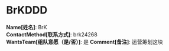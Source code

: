# BrKDDD

**Name[姓名]**: BrK  
**ContactMethod[联系方式]**: brk24268  
**WantsTeam[组队意愿（是/否）]**: 是
**Comment[备注]**: 运营筹划这块  
